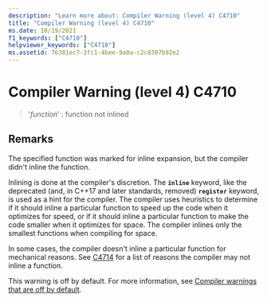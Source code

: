 ```yaml
---
description: "Learn more about: Compiler Warning (level 4) C4710"
title: "Compiler Warning (level 4) C4710"
ms.date: 10/19/2021
f1_keywords: ["C4710"]
helpviewer_keywords: ["C4710"]
ms.assetid: 76381ec7-3fc1-4bee-9a0a-c2c8307b92e2
---
```

# Compiler Warning (level 4) C4710

> '*function*' : function not inlined

## Remarks

The specified function was marked for inline expansion, but the compiler didn't inline the function.

Inlining is done at the compiler's discretion. The **`inline`** keyword, like the deprecated (and, in C++17 and later standards, removed) **`register`** keyword, is used as a hint for the compiler. The compiler uses heuristics to determine if it should inline a particular function to speed up the code when it optimizes for speed, or if it should inline a particular function to make the code smaller when it optimizes for space. The compiler inlines only the smallest functions when compiling for space.

In some cases, the compiler doesn't inline a particular function for mechanical reasons. See [C4714](../../error-messages/compiler-warnings/compiler-warning-level-4-c4714.md) for a list of reasons the compiler may not inline a function.

This warning is off by default. For more information, see [Compiler warnings that are off by default](../../preprocessor/compiler-warnings-that-are-off-by-default.md).
